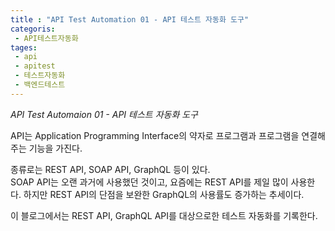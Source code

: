```yaml
---
title : "API Test Automation 01 - API 테스트 자동화 도구"  
categoris:
 - API테스트자동화  
tages:
 - api
 - apitest
 - 테스트자동화
 - 백엔드테스트 
---
```

*API Test Automaion 01 - API 테스트 자동화 도구*  

API는 Application Programming Interface의 약자로 프로그램과 프로그램을 연결해주는 기능을 가진다.

종류로는 REST API, SOAP API, GraphQL 등이 있다.  
SOAP API는 오랜 과거에 사용했던 것이고, 요즘에는 REST API를 제일 많이 사용한다. 하지만 REST API의 단점을 보완한 GraphQL의 사용률도 증가하는 추세이다.  

이 블로그에서는 REST API, GraphQL API를 대상으로한 테스트 자동화를 기록한다.  

